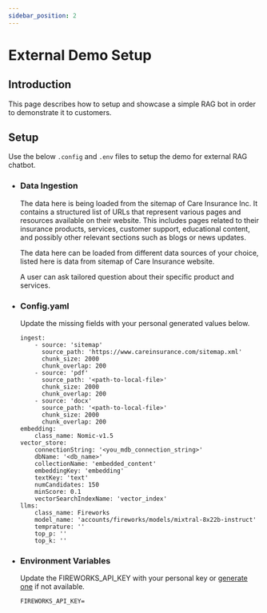 ```yaml
---
sidebar_position: 2
---
```


# External Demo Setup

## Introduction
This page describes how to setup and showcase a simple RAG bot in order to demonstrate it to customers.

## Setup
Use the below `.config` and `.env` files to setup the demo for external RAG chatbot.

- ### Data Ingestion
    The data here is being loaded from the sitemap of Care Insurance Inc. It contains a structured list of URLs that represent various pages and resources available on their website. This includes pages related to their insurance products, services, customer support, educational content, and possibly other relevant sections such as blogs or news updates. 
    
    The data here can be loaded from different data sources of your choice, listed here is data from sitemap of Care Insurance website.


    A user can ask tailored question about their specific product and services.

- ### Config.yaml
    Update the missing fields with your personal generated values below.

    ````
    ingest:
        - source: 'sitemap'
          source_path: 'https://www.careinsurance.com/sitemap.xml'
          chunk_size: 2000
          chunk_overlap: 200
        - source: 'pdf'
          source_path: '<path-to-local-file>'
          chunk_size: 2000
          chunk_overlap: 200
        - source: 'docx'
          source_path: '<path-to-local-file>'
          chunk_size: 2000
          chunk_overlap: 200          
    embedding:
        class_name: Nomic-v1.5
    vector_store:
        connectionString: '<you_mdb_connection_string>'
        dbName: '<db_name>'
        collectionName: 'embedded_content'
        embeddingKey: 'embedding'
        textKey: 'text'
        numCandidates: 150
        minScore: 0.1 
        vectorSearchIndexName: 'vector_index'
    llms:
        class_name: Fireworks
        model_name: 'accounts/fireworks/models/mixtral-8x22b-instruct'
        temprature: ''
        top_p: ''
        top_k: ''
    ````

- ### Environment Variables

    Update the FIREWORKS_API_KEY with your personal key or [generate one](https://readme.fireworks.ai/docs/quickstart) if not available.

    ````
    FIREWORKS_API_KEY=
    ````
